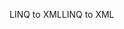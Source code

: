 <span data-ttu-id="0fd4d-101">LINQ to XML</span><span class="sxs-lookup"><span data-stu-id="0fd4d-101">LINQ to XML</span></span>
